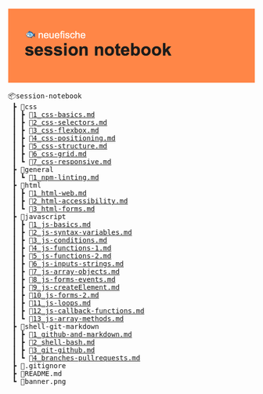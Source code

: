 ![banner image](banner.png)

<pre>
📦session-notebook
 ┣ 📂css
 ┃ ┣ 📜<a href="./css/1_css-basics.md">1_css-basics.md</a>
 ┃ ┣ 📜<a href="./css/2_css-selectors.md">2_css-selectors.md</a>
 ┃ ┣ 📜<a href="./css/3_css-flexbox.md">3_css-flexbox.md</a>
 ┃ ┣ 📜<a href="./css/4_css-positioning.md">4_css-positioning.md</a>
 ┃ ┣ 📜<a href="./css/5_css-structure.md">5_css-structure.md</a>
 ┃ ┣ 📜<a href="./css/6_css-grid.md">6_css-grid.md</a>
 ┃ ┗ 📜<a href="./css/7_css-responsive.md">7_css-responsive.md</a>
 ┣ 📂general
 ┃ ┗ 📜<a href="./general/1_npm-linting.md">1_npm-linting.md</a>
 ┣ 📂html
 ┃ ┣ 📜<a href="./html/1_html-web.md">1_html-web.md</a>
 ┃ ┣ 📜<a href="./html/2_html-accessibility.md">2_html-accessibility.md</a>
 ┃ ┗ 📜<a href="./html/3_html-forms.md">3_html-forms.md</a>
 ┣ 📂javascript
 ┃ ┣ 📜<a href="./javascript/1_js-basics.md">1_js-basics.md</a>
 ┃ ┣ 📜<a href="./javascript/2_js-syntax-variables.md">2_js-syntax-variables.md</a>
 ┃ ┣ 📜<a href="./javascript/3_js-conditions.md">3_js-conditions.md</a>
 ┃ ┣ 📜<a href="./javascript/4_js-functions-1.md">4_js-functions-1.md</a>
 ┃ ┣ 📜<a href="./javascript/5_js-functions-2.md">5_js-functions-2.md</a>
 ┃ ┣ 📜<a href="./javascript/6_js-inputs-strings.md">6_js-inputs-strings.md</a>
 ┃ ┣ 📜<a href="./javascript/7_js-array-objects.md">7_js-array-objects.md</a>
 ┃ ┣ 📜<a href="./javascript/8_js-forms-events.md">8_js-forms-events.md</a>
 ┃ ┣ 📜<a href="./javascript/9_js-createElement.md">9_js-createElement.md</a>
 ┃ ┣ 📜<a href="./javascript/10_js-forms-2.md">10_js-forms-2.md</a>
 ┃ ┣ 📜<a href="./javascript/11_js-loops.md">11_js-loops.md</a>
 ┃ ┣ 📜<a href="./javascript/12_js-callback-functions.md">12_js-callback-functions.md</a>
 ┃ ┗ 📜<a href="./javascript/13_js-array-methods.md">13_js-array-methods.md</a>
 ┣ 📂shell-git-markdown
 ┃ ┣ 📜<a href="./shell-git-markdown/1_github-and-markdown.md">1_github-and-markdown.md</a>
 ┃ ┣ 📜<a href="./shell-git-markdown/2_shell-bash.md">2_shell-bash.md</a>
 ┃ ┣ 📜<a href="./shell-git-markdown/3_git-github.md">3_git-github.md</a>
 ┃ ┗ 📜<a href="./shell-git-markdown/4_branches-pullrequests.md">4_branches-pullrequests.md</a>
 ┣ 📜.gitignore
 ┣ 📜README.md
 ┗ 📜banner.png
</pre>
